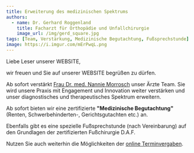 ```yaml
---
title: Erweiterung des medizinischen Spektrums
authors:
  - name: Dr. Gerhard Roggenland
    title: Facharzt für Orthopädie und Unfallchirurgie
    image_url: /img/gerd_square.jpg
tags: [Team, Verstärkung, Medizinische Begutachtung, Fußsprechstunde]
image: https://i.imgur.com/mErPwqL.png
---
```


Liebe Leser unserer WEBSITE,

wir freuen und Sie auf unserer WEBSITE begrüßen zu dürfen.

Ab sofort verstärkt [Frau Dr. med. Nannie Morrosch](/Aerzte) unser Ärzte Team. Sie wird unsere Praxis mit Engagement und Innovation weiter verstärken und unser diagnostisches und therapeutisches Spektrum erweitern.

Ab sofort bieten wir eine zertifizierte **"Medizinische Begutachtung"** (Renten, Schwerbehinderten-, Gerichtsgutachten etc.) an.

Ebenfalls gibt es eine spezielle Fußsprechstunde (nach Vereinbarung) auf den Grundlagen der zertifizierten Fußchirurgie D.A.F.

Nutzen Sie auch weiterhin die Möglichkeiten der [online Terminvergaben](/Termin).
